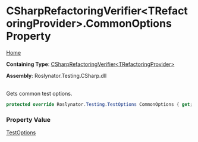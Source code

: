 # CSharpRefactoringVerifier\<TRefactoringProvider>\.CommonOptions Property

[Home](../../../../../README.md)

**Containing Type**: [CSharpRefactoringVerifier\<TRefactoringProvider>](../README.md)

**Assembly**: Roslynator\.Testing\.CSharp\.dll

\
Gets common test options\.

```csharp
protected override Roslynator.Testing.TestOptions CommonOptions { get; }
```

### Property Value

[TestOptions](../../../TestOptions/README.md)

